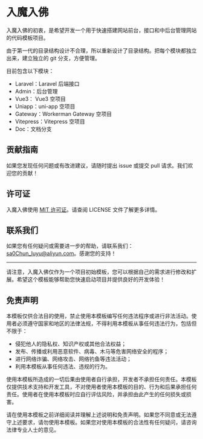 # 入魔入佛

入魔入佛的初衷，是希望开发一个用于快速搭建网站前台，接口和中后台管理网站的代码模板项目。

由于第一代的目录结构设计不合理，所以重新设计了目录结构。把每个模块都独立出来，建立独立的 git 分支，方便管理。

目前包含以下模块：

- Laravel：Laravel 后端接口
- Admin：后台管理
- Vue3： Vue3 空项目
- Uniapp：uni-app 空项目
- Gateway：Workerman Gateway 空项目
- Vitepress：Vitepress 空项目
- Doc：文档分支
## 贡献指南

如果您发现任何问题或有改进建议，请随时提出 issue 或提交 pull 请求。我们欢迎您的贡献！

## 许可证

入魔入佛使用 [MIT 许可证](https://opensource.org/licenses/MIT)。请查阅 LICENSE 文件了解更多详情。

## 联系我们

如果您有任何疑问或需要进一步的帮助，请联系我们：[sa0Chun_luyu@aliyun.com](mailto:sa0Chun_luyu@aliyun.com)。感谢您的支持！

---

请注意，入魔入佛仅作为一个项目初始模板，您可以根据自己的需求进行修改和扩展。希望这个模板能够帮助您快速启动项目并提供良好的开发体验！

## 免责声明

本模板仅供合法目的使用，禁止使用本模板编写任何违法程序或进行非法活动。使用者必须遵守国家和地区的法律法规，不得利用本模板从事任何违法行为，包括但不限于：

* 侵犯他人的隐私权、知识产权或其他合法权益；
* 发布、传播或利用恶意软件、病毒、木马等危害网络安全的程序；
* 进行网络诈骗、网络攻击、网络钓鱼等违法活动；
* 利用本模板从事任何违法、违规的行为。

使用本模板所造成的一切后果由使用者自行承担，开发者不承担任何责任。本模板仅提供技术支持和开发工具，不对使用者使用本模板的目的、行为和后果承担任何责任。使用者在使用本模板时应自行评估风险，并承担由此产生的任何损失或损害。

请在使用本模板之前详细阅读并理解上述说明和免责声明。如果您不同意或无法遵守上述要求，请勿使用本模板。如果您对使用本模板的合法性有任何疑问，请咨询法律专业人士的意见。
